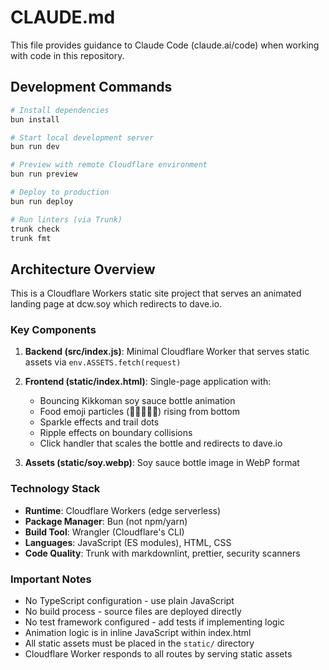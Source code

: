 # CLAUDE.md

This file provides guidance to Claude Code (claude.ai/code) when working with code in this repository.

## Development Commands

```bash
# Install dependencies
bun install

# Start local development server
bun run dev

# Preview with remote Cloudflare environment
bun run preview

# Deploy to production
bun run deploy

# Run linters (via Trunk)
trunk check
trunk fmt
```

## Architecture Overview

This is a Cloudflare Workers static site project that serves an animated landing page at dcw.soy which redirects to dave.io.

### Key Components

1. **Backend (src/index.js)**: Minimal Cloudflare Worker that serves static assets via `env.ASSETS.fetch(request)`

2. **Frontend (static/index.html)**: Single-page application with:
   - Bouncing Kikkoman soy sauce bottle animation
   - Food emoji particles (🍣🍜🍱🥟🍚) rising from bottom
   - Sparkle effects and trail dots
   - Ripple effects on boundary collisions
   - Click handler that scales the bottle and redirects to dave.io

3. **Assets (static/soy.webp)**: Soy sauce bottle image in WebP format

### Technology Stack

- **Runtime**: Cloudflare Workers (edge serverless)
- **Package Manager**: Bun (not npm/yarn)
- **Build Tool**: Wrangler (Cloudflare's CLI)
- **Languages**: JavaScript (ES modules), HTML, CSS
- **Code Quality**: Trunk with markdownlint, prettier, security scanners

### Important Notes

- No TypeScript configuration - use plain JavaScript
- No build process - source files are deployed directly
- No test framework configured - add tests if implementing logic
- Animation logic is in inline JavaScript within index.html
- All static assets must be placed in the `static/` directory
- Cloudflare Worker responds to all routes by serving static assets

